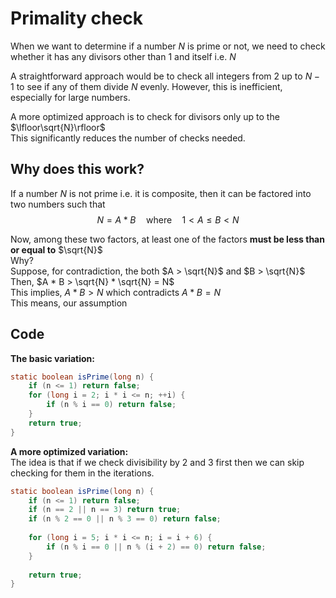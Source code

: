 # Primality check

When we want to determine if a number $N$ is prime or not, we need to check whether it has any divisors other than $1$ and itself i.e. $N$   

A straightforward approach would be to check all integers from $2$ up to $N−1$ to see if any of them divide $N$ evenly. However, this is inefficient, especially for large numbers.  

A more optimized approach is to check for divisors only up to the $\lfloor\sqrt{N}\rfloor$   
This significantly reduces the number of checks needed.

## Why does this work?  
If a number $N$ is not prime i.e. it is composite, then it can be factored into two numbers such that
$$N = A * B \quad \text{where} \quad 1 < A \le B < N$$

Now, among these two factors, at least one of the factors **must be less than or equal to** $\sqrt{N}$  
Why?  
Suppose, for contradiction, the both $A > \sqrt{N}$ and $B > \sqrt{N}$  
Then, $A * B > \sqrt{N} * \sqrt{N} = N$  
This implies, $A * B > N$ which contradicts $A * B = N$  
This means, our assumption 


## Code

**The basic variation:**  

```java
static boolean isPrime(long n) {  
    if (n <= 1) return false;  
    for (long i = 2; i * i <= n; ++i) {  
        if (n % i == 0) return false;  
    }  
    return true;  
}
``` 

**A more optimized variation:**  
The idea is that if we check divisibility by $2$ and $3$ first then we can skip checking for them in the iterations.


```java
static boolean isPrime(long n) {  
    if (n <= 1) return false;  
    if (n == 2 || n == 3) return true;  
    if (n % 2 == 0 || n % 3 == 0) return false;  
  
    for (long i = 5; i * i <= n; i = i + 6) {  
        if (n % i == 0 || n % (i + 2) == 0) return false;  
    }  
  
    return true;  
}
```